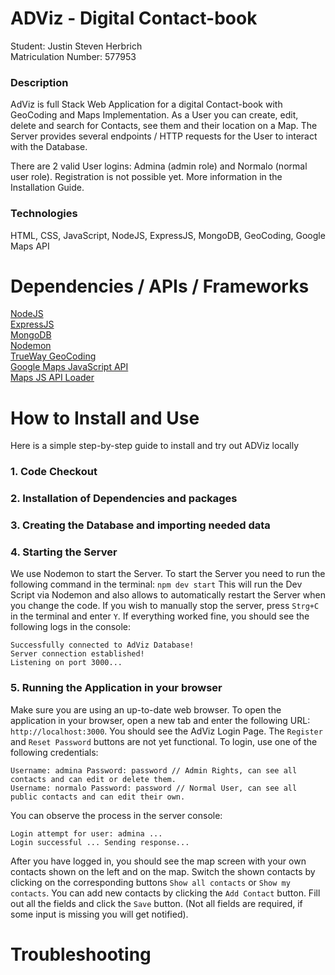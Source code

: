 # ADViz - Digital Contact-book

Student: Justin Steven Herbrich \
Matriculation Number: 577953 

### Description
AdViz is full Stack Web Application for a digital Contact-book with GeoCoding and Maps Implementation.
As a User you can create, edit, delete and search for Contacts, see them and their location on a Map. The Server provides 
several endpoints / HTTP requests for the User to interact with the Database.

There are 2 valid User logins: Admina (admin role) and Normalo (normal user role). Registration is not possible yet.
More information in the Installation Guide.
### Technologies
HTML, CSS, JavaScript, NodeJS, ExpressJS, MongoDB, GeoCoding, Google Maps API

# Dependencies / APIs / Frameworks

[NodeJS](https://nodejs.org/en/) \
[ExpressJS](https://expressjs.com/) \
[MongoDB](https://www.mongodb.com/) \
[Nodemon](https://nodemon.io/) \
[TrueWay GeoCoding](https://rapidapi.com/trueway/api/trueway-geocoding/) \
[Google Maps JavaScript API](https://developers.google.com/maps/documentation/javascript/overview) \
[Maps JS API Loader](https://www.npmjs.com/package/@googlemaps/js-api-loader)

# How to Install and Use
Here is a simple step-by-step guide to install and try out ADViz locally
### 1. Code Checkout
### 2. Installation of Dependencies and packages
### 3. Creating the Database and importing needed data
### 4. Starting the Server
We use Nodemon to start the Server.
To start the Server you need to run the following command in the terminal:
```npm dev start```
This will run the Dev Script via Nodemon and also allows to automatically restart the Server when you change the code. 
If you wish to manually stop the server, press ```Strg+C``` in the terminal and enter ```Y```. If everything worked fine, 
you should see the following logs in the console:
```
Successfully connected to AdViz Database!
Server connection established! 
Listening on port 3000... 
```
### 5. Running the Application in your browser
Make sure you are using an up-to-date web browser. To open the application in your browser, open a new tab and enter the following URL:
```http://localhost:3000```. You should see the AdViz Login Page. The ```Register``` and ```Reset Password``` buttons are not yet functional.
To login, use one of the following credentials:
```
Username: admina Password: password // Admin Rights, can see all contacts and can edit or delete them.
Username: normalo Password: password // Normal User, can see all public contacts and can edit their own.
```
You can observe the process in the server console:
```
Login attempt for user: admina ...
Login successful ... Sending response...
```
After you have logged in, you should see the map screen with your own contacts shown on the left and on the map.
Switch the shown contacts by clicking on the corresponding buttons ```Show all contacts``` or ```Show my contacts```.
You can add new contacts by clicking the ```Add Contact``` button. Fill out all the fields and click the ```Save``` button.
(Not all fields are required, if some input is missing you will get notified).
# Troubleshooting